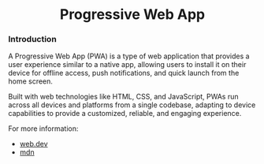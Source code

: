 <h1 align="center">Progressive Web App</h1>

### Introduction

A Progressive Web App (PWA) is a type of web application that provides a user experience similar to a native app, 
allowing users to install it on their device for offline access, push notifications, and quick launch from the 
home screen. 

Built with web technologies like HTML, CSS, and JavaScript, PWAs run across all devices and platforms from a single 
codebase, adapting to device capabilities to provide a customized, reliable, and engaging experience.

For more information:
- [web.dev](https://web.dev/explore/progressive-web-apps)
- [mdn](https://developer.mozilla.org/en-US/docs/Web/Progressive_web_apps)

